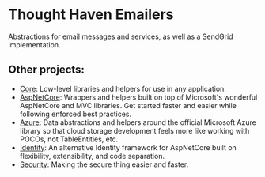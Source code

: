 Thought Haven Emailers
===

Abstractions for email messages and services, as well as a SendGrid implementation.

## Other projects:
* [Core](https://github.com/ThoughtHaven/Core): Low-level libraries and helpers for use in any application.
* [AspNetCore](https://github.com/ThoughtHaven/AspNetCore): Wrappers and helpers built on top of Microsoft's wonderful AspNetCore and MVC libraries. Get started faster and easier while following enforced best practices.
* [Azure](https://github.com/ThoughtHaven/Azure): Data abstractions and helpers around the official Microsoft Azure library so that cloud storage development feels more like working with POCOs, not TableEntities, etc.
* [Identity](https://github.com/ThoughtHaven/Identity): An alternative Identity framework for AspNetCore built on flexibility, extensibility, and code separation.
* [Security](https://github.com/ThoughtHaven/Security): Making the secure thing easier and faster.
